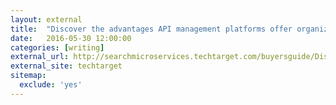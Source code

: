 ```yaml
---
layout: external
title:  "Discover the advantages API management platforms offer organizations"
date:   2016-05-30 12:00:00
categories: [writing]
external_url: http://searchmicroservices.techtarget.com/buyersguide/Discover-the-advantages-API-management-platforms-offer-organizations
external_site: techtarget
sitemap:
  exclude: 'yes'
---
```

